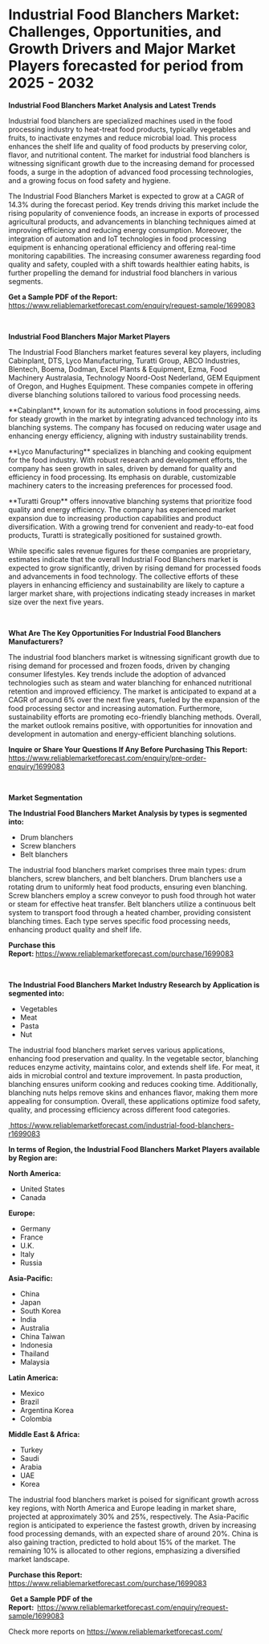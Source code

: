 <p><h1>Industrial Food Blanchers Market: Challenges, Opportunities, and Growth Drivers and Major Market Players forecasted for period from 2025 - 2032</h1></p><p><strong>Industrial Food Blanchers Market Analysis and Latest Trends</strong></p>
<p><p>Industrial food blanchers are specialized machines used in the food processing industry to heat-treat food products, typically vegetables and fruits, to inactivate enzymes and reduce microbial load. This process enhances the shelf life and quality of food products by preserving color, flavor, and nutritional content. The market for industrial food blanchers is witnessing significant growth due to the increasing demand for processed foods, a surge in the adoption of advanced food processing technologies, and a growing focus on food safety and hygiene.</p><p>The Industrial Food Blanchers Market is expected to grow at a CAGR of 14.3% during the forecast period. Key trends driving this market include the rising popularity of convenience foods, an increase in exports of processed agricultural products, and advancements in blanching techniques aimed at improving efficiency and reducing energy consumption. Moreover, the integration of automation and IoT technologies in food processing equipment is enhancing operational efficiency and offering real-time monitoring capabilities. The increasing consumer awareness regarding food quality and safety, coupled with a shift towards healthier eating habits, is further propelling the demand for industrial food blanchers in various segments.</p></p>
<p><strong>Get a Sample PDF of the Report:&nbsp;</strong> <a href="https://www.reliablemarketforecast.com/enquiry/request-sample/1699083?utm_campaign=1130&utm_medium=2&utm_source=Github&utm_content=ia&utm_term=09012025&utm_id=industrial-food-blanchers">https://www.reliablemarketforecast.com/enquiry/request-sample/1699083</a></p>
<p>&nbsp;</p>
<p><strong>Industrial Food Blanchers Major Market Players</strong></p>
<p><p>The Industrial Food Blanchers market features several key players, including Cabinplant, DTS, Lyco Manufacturing, Turatti Group, ABCO Industries, Blentech, Boema, Dodman, Excel Plants & Equipment, Ezma, Food Machinery Australasia, Technology Noord-Oost Nederland, GEM Equipment of Oregon, and Hughes Equipment. These companies compete in offering diverse blanching solutions tailored to various food processing needs.</p><p>**Cabinplant**, known for its automation solutions in food processing, aims for steady growth in the market by integrating advanced technology into its blanching systems. The company has focused on reducing water usage and enhancing energy efficiency, aligning with industry sustainability trends.</p><p>**Lyco Manufacturing** specializes in blanching and cooking equipment for the food industry. With robust research and development efforts, the company has seen growth in sales, driven by demand for quality and efficiency in food processing. Its emphasis on durable, customizable machinery caters to the increasing preferences for processed food.</p><p>**Turatti Group** offers innovative blanching systems that prioritize food quality and energy efficiency. The company has experienced market expansion due to increasing production capabilities and product diversification. With a growing trend for convenient and ready-to-eat food products, Turatti is strategically positioned for sustained growth.</p><p>While specific sales revenue figures for these companies are proprietary, estimates indicate that the overall Industrial Food Blanchers market is expected to grow significantly, driven by rising demand for processed foods and advancements in food technology. The collective efforts of these players in enhancing efficiency and sustainability are likely to capture a larger market share, with projections indicating steady increases in market size over the next five years.</p></p>
<p>&nbsp;</p>
<p><strong>What Are The Key Opportunities For Industrial Food Blanchers Manufacturers?</strong></p>
<p><p>The industrial food blanchers market is witnessing significant growth due to rising demand for processed and frozen foods, driven by changing consumer lifestyles. Key trends include the adoption of advanced technologies such as steam and water blanching for enhanced nutritional retention and improved efficiency. The market is anticipated to expand at a CAGR of around 6% over the next five years, fueled by the expansion of the food processing sector and increasing automation. Furthermore, sustainability efforts are promoting eco-friendly blanching methods. Overall, the market outlook remains positive, with opportunities for innovation and development in automation and energy-efficient blanching solutions.</p></p>
<p><strong>Inquire or Share Your Questions If Any Before Purchasing This Report:</strong> <a href="https://www.reliablemarketforecast.com/enquiry/pre-order-enquiry/1699083?utm_campaign=1130&utm_medium=2&utm_source=Github&utm_content=ia&utm_term=09012025&utm_id=industrial-food-blanchers">https://www.reliablemarketforecast.com/enquiry/pre-order-enquiry/1699083</a></p>
<p>&nbsp;</p>
<p><strong>Market Segmentation</strong></p>
<p><strong>The Industrial Food Blanchers Market Analysis by types is segmented into:</strong></p>
<p><ul><li>Drum blanchers</li><li>Screw blanchers</li><li>Belt blanchers</li></ul></p>
<p><p>The industrial food blanchers market comprises three main types: drum blanchers, screw blanchers, and belt blanchers. Drum blanchers use a rotating drum to uniformly heat food products, ensuring even blanching. Screw blanchers employ a screw conveyor to push food through hot water or steam for effective heat transfer. Belt blanchers utilize a continuous belt system to transport food through a heated chamber, providing consistent blanching times. Each type serves specific food processing needs, enhancing product quality and shelf life.</p></p>
<p><strong>Purchase this Report:&nbsp;</strong><a href="https://www.reliablemarketforecast.com/purchase/1699083?utm_campaign=1130&utm_medium=2&utm_source=Github&utm_content=ia&utm_term=09012025&utm_id=industrial-food-blanchers">https://www.reliablemarketforecast.com/purchase/1699083</a></p>
<p>&nbsp;</p>
<p><strong>The Industrial Food Blanchers Market Industry Research by Application is segmented into:</strong></p>
<p><ul><li>Vegetables</li><li>Meat</li><li>Pasta</li><li>Nut</li></ul></p>
<p><p>The industrial food blanchers market serves various applications, enhancing food preservation and quality. In the vegetable sector, blanching reduces enzyme activity, maintains color, and extends shelf life. For meat, it aids in microbial control and texture improvement. In pasta production, blanching ensures uniform cooking and reduces cooking time. Additionally, blanching nuts helps remove skins and enhances flavor, making them more appealing for consumption. Overall, these applications optimize food safety, quality, and processing efficiency across different food categories.</p></p>
<p><a href="https://www.reliablemarketforecast.com/industrial-food-blanchers-r1699083?utm_campaign=1130&utm_medium=2&utm_source=Github&utm_content=ia&utm_term=09012025&utm_id=industrial-food-blanchers">&nbsp;https://www.reliablemarketforecast.com/industrial-food-blanchers-r1699083</a></p>
<p><strong>In terms of Region, the Industrial Food Blanchers Market Players available by Region are:</strong></p>
<p>
    <p> <strong> North America: </strong>
        <ul>
            <li>United States</li>
            <li>Canada</li>
        </ul>
        </p> 
    <p> <strong> Europe: </strong>
        <ul>
            <li>Germany</li>
            <li>France</li>
            <li>U.K.</li>
            <li>Italy</li>
            <li>Russia</li>
        </ul>
        </p> 
    <p> <strong> Asia-Pacific: </strong>
        <ul>
            <li>China</li>
            <li>Japan</li>
            <li>South Korea</li>
            <li>India</li>
            <li>Australia</li>
            <li>China Taiwan</li>
            <li>Indonesia</li>
            <li>Thailand</li>
            <li>Malaysia</li>
        </ul>
        </p> 
    <p> <strong> Latin America: </strong>
        <ul>
            <li>Mexico</li>
            <li>Brazil</li>
            <li>Argentina Korea</li>
            <li>Colombia</li>
        </ul>
        </p> 
    <p> <strong> Middle East & Africa: </strong>
        <ul>
            <li>Turkey</li>
            <li>Saudi</li>
            <li>Arabia</li>
            <li>UAE</li>
            <li>Korea</li>
        </ul>
    </p>
    </p>
<p><p>The industrial food blanchers market is poised for significant growth across key regions, with North America and Europe leading in market share, projected at approximately 30% and 25%, respectively. The Asia-Pacific region is anticipated to experience the fastest growth, driven by increasing food processing demands, with an expected share of around 20%. China is also gaining traction, predicted to hold about 15% of the market. The remaining 10% is allocated to other regions, emphasizing a diversified market landscape.</p></p>
<p><strong>Purchase this Report: </strong><a href="https://www.reliablemarketforecast.com/purchase/1699083?utm_campaign=1130&utm_medium=2&utm_source=Github&utm_content=ia&utm_term=09012025&utm_id=industrial-food-blanchers">https://www.reliablemarketforecast.com/purchase/1699083</a></p>
<p>&nbsp;<strong>Get a Sample PDF of the Report:&nbsp;&nbsp;</strong><a href="https://www.reliablemarketforecast.com/enquiry/request-sample/1699083?utm_campaign=1130&utm_medium=2&utm_source=Github&utm_content=ia&utm_term=09012025&utm_id=industrial-food-blanchers">https://www.reliablemarketforecast.com/enquiry/request-sample/1699083</a></p>
<p><strong></strong></p>
<p>Check more reports on <a href="https://www.reliablemarketforecast.com/?utm_campaign=1130&utm_medium=2&utm_source=Github&utm_content=ia&utm_term=09012025&utm_id=industrial-food-blanchers">https://www.reliablemarketforecast.com/</a></p>